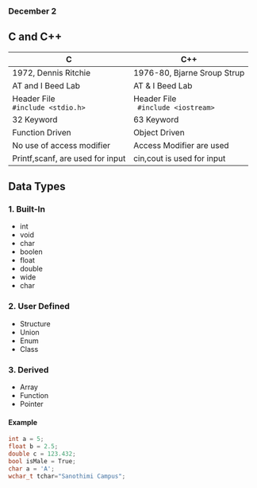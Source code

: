 ### December 2

## C and C++

|C | C++|
|---|---|
|1972, Dennis Ritchie|1976-80, Bjarne Sroup Strup|
|AT and I Beed Lab|AT & I Beed Lab|
|Header File </br> ``` #include <stdio.h> ``` | Header File <br/> ``` #include <iostream>```|
|32 Keyword|63 Keyword|
|Function Driven|Object Driven|
|No use of access modifier| Access Modifier are used|
|Printf,scanf, are used for input|cin,cout is used for input|

## Data Types

### 1. Built-In
- int 
- void 
- char 
- boolen
- float
- double
- wide
- char

### 2. User Defined
- Structure
- Union
- Enum
- Class

### 3. Derived
- Array
- Function
- Pointer


#### Example
```cpp
int a = 5;
float b = 2.5;
double c = 123.432;
bool isMale = True;
char a = 'A';
wchar_t tchar="Sanothimi Campus";
```
